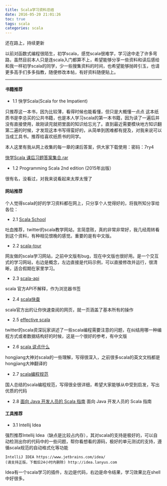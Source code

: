 ```yaml
---
title: Scala学习资料总结
date: 2016-05-20 21:01:26
toc: true
tags: scala
categories: scala
---
```


还在路上，持续更新

以前对函数式编程很陌生，初学scala，感觉scala很难学，学习途中走了许多弯路，虽然目前本人只是连scala入门都算不上，希望能够分享一些资料和读后感给和我一样初学scala的同学，少一些搜集资料的时间，也希望能够抛砖引玉，也请更多高手们多多指教，随便修改本帖，有好资料随便贴上。

-----------------------

#### 书籍推荐

- 1.1 快学Scala(Scala for the Impatient)

只推荐这一本书，因为比较薄，看得时候也能看懂，但只是大概懂一点点 
这本纸质书是李总买的公共书籍，也是本人学习scala的第一本书籍，因为读了一遍后并没有直接使用，故刚读完就把里面的知识给忘光了。直到最近需要模块地方知识翻第二遍的时候，才发现这本书写得蛮好的，从简单到困难都有提及，对我来说可以当成工具书。推荐给喜欢纸质书的同学。

本人这里有我从网上收集的每一章的课后答案，供大家下载使用：密码：7ry4

[快学Scala 课后习题答案集合.rar](http://pan.baidu.com/s/1cynlgU)

- 1.2 Programming Scala 2nd edition (2015年出版）

很有名，没看过，对我来说看起来太厚太慢了

#### 网站推荐

个人觉得scala的好的学习资料都在网上，只分享个人觉得好的，将我所知分享给各位：

- 2.1 [Scala School](http://twitter.github.io/scala_school/)

吐血推荐，twitter的scala教学网站，言简意赅，真的非常非常好，我几经周转看到这个资料，有种相见恨晚的感觉。重要的是有中文版。

- 2.2 [scala-tour](http://www.scala-tour.com/#/welcome)

网友做的scala学习网站，之前中文版有bug，现在中文版也很好用。是一个交互式的学习网站，右边是概念，左边直接是代码示例，可以直接修改并运行，很清晰，适合假期在家里学习。

- 2.3 [scala-api](http://www.scala-lang.org/api/current/)

scala 官方API不解释，作为浏览器书签

- 2.4 [scala快查](http://docs.scala-lang.org/cheatsheets/)

scala官方出的让你快速查阅的网页，就一页涵盖了基本所有的操作

- 2.5 [effective scala](http://twitter.github.io/effectivescala/index-cn.html)

twitter的scala资深玩家讲述了一些scala编程需要注意的问题，在纠结用哪一种编程方式或者数据结构好的时候，这是一个很好的参考，有中文版

- 2.6 [scala 说点什么](http://hongjiang.info/scala/)

hongjiang大神对scala的一些理解，写得很深入，之前很多scala的英文文档都是hongjiang大神翻译的

- 2.7 [scala编程规范](http://www.tuicool.com/articles/2QFRZfE)

国人总结的scala编程规范，写得很全很详细，希望大家能够从中受到启发，写出优质的代码

- 2.8 [面向 Java 开发人员的 Scala 指南](http://www.ibm.com/developerworks/cn/java/j-scala01228.html)
面向 Java 开发人员的 Scala 指南

#### 工具推荐

- 3.1 Intellij Idea

强烈推荐Intellij Idea（缺点是比较占内存），其对scala的支持是极好的，可以自动检测出你的代码中的一些问题，帮你看想看的源码，极好的单元测试的支持，遵循scala规范的自动格式化等功能

    IntelliJ IDEA https://www.jetbrains.com/idea/  
    (请支持正版，下载后24小时内删除) http://idea.lanyus.com

Idea有一个scala学习的插件，左边是代码，右边是命令结果，学习效果比在shell中好很多。